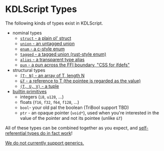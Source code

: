 # KDLScript Types

The following kinds of types exist in KDLScript.

* nominal types
    * [`struct` - a plain ol' struct](./struct.md)
    * [`union` - an untagged union](./union.md)
    * [`enum` - a c-style enum](./enum.md)
    * [`tagged` - a tagged union (rust-style enum)](./tagged.md)
    * [`alias` - a transparent type alias](./alias.md)
    * [`pun` - a pun across the FFI boundary, "CSS for ifdefs"](./pun.md)
* structural types
    * [`[T; N]` - an array of T, length N](./arrays.md)
    * [`&T` - a reference to T (the pointee is regarded as the value)](./refs.md)
    * [`(T, U, V)` - a tuple](./tuples.md)
* [builtin primitives](./primitives.md)
    * integers (`i8`, `u128`, ...)
    * floats (`f16`, `f32`, `f64`, `f128`, ...)
    * `bool`- your old pal the boolean (TriBool support TBD)
    * `ptr` - an opaque pointer (`void*`), used when you're interested in the value of the pointer and not its pointee (unlike `&T`)

All of these types can be combined together as you expect, and [self-referential types do in fact work](https://github.com/Gankra/abi-cafe/blob/main/include/tests/procgen/fancy/IntrusiveList.procgen.kdl)!

[We do not currently support generics.](https://github.com/Gankra/abi-cafe/issues/50)
